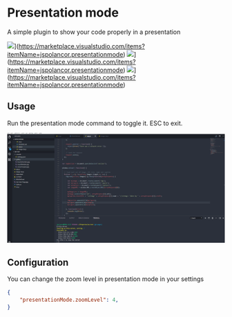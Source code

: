# Presentation mode

A simple plugin to show your code properly in a presentation

![](https://vsmarketplacebadge.apphb.com/version-short/jspolancor.presentationmode.svg?style=flat-square)](https://marketplace.visualstudio.com/items?itemName=jspolancor.presentationmode)
![](https://vsmarketplacebadge.apphb.com/installs-short/jspolancor.presentationmode.svg?style=flat-square)](https://marketplace.visualstudio.com/items?itemName=jspolancor.presentationmode)
![](https://vsmarketplacebadge.apphb.com/rating-short/jspolancor.presentationmode.svg?style=flat-square)](https://marketplace.visualstudio.com/items?itemName=jspolancor.presentationmode)

## Usage

Run the presentation mode command to toggle it. ESC to exit.

![Screenshot](demo.gif)

## Configuration

You can change the zoom level in presentation mode in your settings

```json
{
    "presentationMode.zoomLevel": 4,
}
```